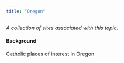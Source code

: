 ```yaml
---
title: "Oregon"
---
```



*A collection of sites associated with this topic.*

#### Background

Catholic places of interest in Oregon


